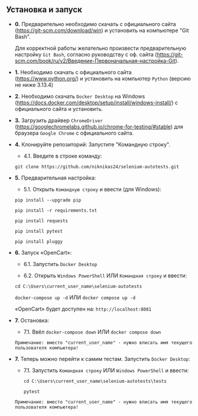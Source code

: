 ## Установка и запуск

- **0.** Предварительно необходимо скачать с официального сайта (https://git-scm.com/download/win) и установить на компьютере "Git Bash".

  Для корректной работы желательно произвести предварительную настройку `Git Bash`, согласно руководству с оф. сайта (https://git-scm.com/book/ru/v2/Введение-Первоначальная-настройка-Git).

- **1.** Необходимо скачать с официального сайта (https://www.python.org/) и установить на компьютер `Python` (версию не ниже 3.13.4)

- **2.** Необходимо скачать `Docker Desktop` на Windows (https://docs.docker.com/desktop/setup/install/windows-install/) с официального сайта и установить.

- **3.** Загрузить драйвер `ChromeDriver` (https://googlechromelabs.github.io/chrome-for-testing/#stable) для браузера `Google Chrome` с официального сайта.


- **4.** Клонируйте репозиторий:
   Запустите "Командную строку".
   
    - 4.1. Введите в строке команду:

    `git clone https://github.com/niknikas24/selenium-autotests.git`


- **5.** Предварительная настройка:

    - 5.1. Открыть `Командную строку` и ввести (для Windows):

    `pip install --upgrade pip`
	
    `pip install -r requirements.txt`

    `pip install requests`

    `pip install pytest`  

    `pip install pluggy` 


- **6.** Запуск «OpenCart»:

    - 6.1. Запустить `Docker Desktop`

    - 6.2. Открыть `Windows PowerShell` ИЛИ `Командная строку` и ввести: 

    `cd C:\Users\current_user_name\selenium-autotests` 

    `docker-compose up -d` ИЛИ `docker compose up -d`

  «OpenCart» будет доступен на: `http://localhost:8081`

- **7.** Остановка:

    - 7.1. Ввёл `docker-compose down` ИЛИ `docker compose down`

  `Примечание: вместо "current_user_name" - нужно вписать имя текущего пользователя компьютера!`


- **7.** Теперь можно перейти к самим тестам. Запустить `Docker Desktop`:

  - 7.1. Запустить `Командная строку` ИЛИ `Windows PowerShell` и ввести:

    `cd C:\Users\current_user_name\selenium-autotests\tests`

    `pytest`

  `Примечание: вместо "current_user_name" - нужно вписать имя текущего пользователя компьютера!` 
